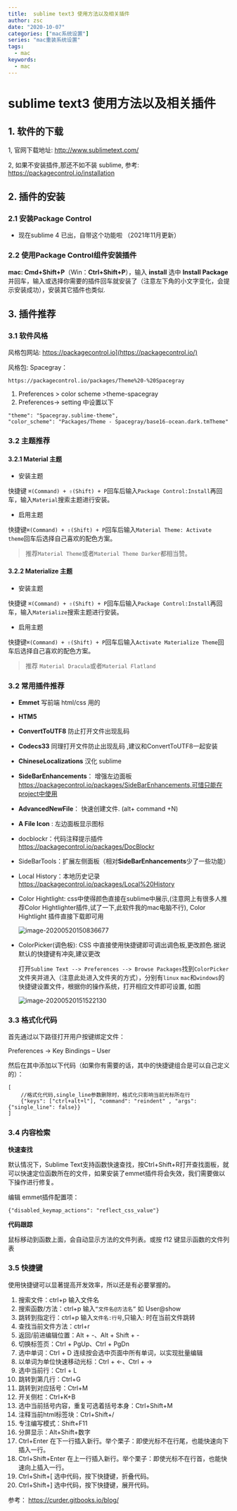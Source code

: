 ```yaml
---
title:  sublime text3 使用方法以及相关插件
author: zsc
date: "2020-10-07"
categories: ["mac系统设置"]
series: "mac重装系统设置"
tags:
  - mac
keywords:
  - mac
---
```


# sublime text3 使用方法以及相关插件

## 1. 软件的下载

1, 官网下载地址: http://www.sublimetext.com/

2, 如果不安装插件,那还不如不装 sublime, 参考: https://packagecontrol.io/installation

## 2. 插件的安装

### 2.1 安装Package Control

- 现在sublime 4 已出，自带这个功能啦 （2021年11月更新）

### 2.2 使用Package Control组件安装插件

**mac: Cmd+Shift+P**（Win：**Ctrl+Shift+P**），输入 **install** 选中 **Install Package** 并回车，输入或选择你需要的插件回车就安装了（注意左下角的小文字变化，会提示安装成功），安装其它插件也类似.

## 3. 插件推荐

### 3.1 软件风格

风格包网站: https://packagecontrol.io](https://packagecontrol.io/)

风格包: Spacegray：

```text
https://packagecontrol.io/packages/Theme%20-%20Spacegray
```

1. Preferences > color scheme >theme-spacegray
2. Preferences-> setting 中设置以下

```text
"theme": "Spacegray.sublime-theme",
"color_scheme": "Packages/Theme - Spacegray/base16-ocean.dark.tmTheme"
```

### 3.2 主题推荐

#### **3.2.1 Material** 主题

- 安装主题

快捷键 `⌘(Command) + ⇧(Shift) + P`回车后输入`Package Control:Install`再回车，输入`Material`搜索主题进行安装。

- 启用主题

快捷键`⌘(Command) + ⇧(Shift) + P`回车后输入`Material Theme: Activate theme`回车后选择自己喜欢的配色方案。

> 推荐`Material Theme`或者`Material Theme Darker`都相当赞。

#### **3.2.2 Materialize** 主题

- 安装主题

快捷键 `⌘(Command) + ⇧(Shift) + P`回车后输入`Package Control:Install`再回车，输入`Materialize`搜索主题进行安装。

- 启用主题

快捷键`⌘(Command) + ⇧(Shift) + P`回车后输入`Activate Materialize Theme`回车后选择自己喜欢的配色方案。

> 推荐 `Material Dracula`或者`Material Flatland`



### 3.2 常用插件推荐

- **Emmet**  写前端  html/css 用的

- **HTM5**  

- **ConvertToUTF8**  防止打开文件出现乱码

- **Codecs33**  同理打开文件防止出现乱码 ,建议和ConvertToUTF8一起安装

- **ChineseLocalizations**  汉化 sublime

- **SideBarEnhancements**： 增强左边面板 https://packagecontrol.io/packages/SideBarEnhancements,可惜只能在project中使用

- **AdvancedNewFile**： 快速创建文件. (alt+ command +N)

- **A File Icon** :  左边面板显示图标

- docblockr：代码注释提示插件 https://packagecontrol.io/packages/DocBlockr

- SideBarTools：扩展左侧面板（相对**SideBarEnhancements**少了一些功能）

- Local History：本地历史记录 https://packagecontrol.io/packages/Local%20History

- Color Hightlight:  css中使得颜色直接在sublime中展示,(注意网上有很多人推荐Color Hightlighter插件,试了一下,此软件我的mac电脑不行),  Color Hightlight 插件直接下载即可用 

	![image-20200520150836677](https://gitee.com/zscqsmy/blogimg/raw/master/uPic/2020100616image-20200520150836677.png)

- ColorPicker(调色板): CSS 中直接使用快捷键即可调出调色板,更改颜色.据说默认的快捷键有冲突,建议更改

	打开`Sublime Text --> Preferences --> Browse Packages`找到`ColorPicker`文件夹并进入（注意此处进入文件夹的方式），分别有`linux` `mac`和`windows`的快捷键设置文件，根据你的操作系统，打开相应文件即可设置, 如图

	![image-20200520151522130](https://gitee.com/zscqsmy/blogimg/raw/master/uPic/2020100616image-20200520151522130.png)


### 3.3 格式化代码

首先通过以下路径打开用户按键绑定文件：

Preferences → Key Bindings – User

然后在其中添加以下代码（如果你有需要的话，其中的快捷键组合是可以自己定义的）：

```text
[
	//格式化代码,single_line参数删除时，格式化只影响当前光标所在行
	{"keys": ["ctrl+alt+l"], "command": "reindent" , "args": {"single_line": false}}
]
```

### 3.4 内容检索

**快速查找**

默认情况下，Sublime Text支持函数快速查找，按Ctrl+Shift+R打开查找面板，就可以快速定位函数所在的文件，如果安装了emmet插件将会失效，我们需要做以下操作进行修复。

编辑 emmet插件配置项：

```text
{"disabled_keymap_actions": "reflect_css_value"}
```

**代码跟踪**

鼠标移动到函数上面，会自动显示方法的文件列表。或按 f12 键显示函数的文件列表

### 3.5 快捷键

使用快捷键可以显著提高开发效率，所以还是有必要掌握的。

1. 搜索文件：ctrl+p 输入文件名
2. 搜索函数/方法：ctrl+p 输入`“文件名@方法名”` 如 User@show
3. 跳转到指定行：ctrl+p 输入`文件名:行号`,只输入: 时在当前文件跳转
4. 查找当前文件方法：ctrl+r
5. 返回/前进编辑位置：Alt + -、Alt + Shift + -
6. 切换标签页：Ctrl + PgUp、Ctrl + PgDn
7. 选中单词：Ctrl + D 连续按会选中页面中所有单词，以实现批量编辑
8. 以单词为单位快速移动光标：Ctrl + ←、Ctrl + →
9. 选中当前行：Ctrl + L
10. 跳转到第几行：Ctrl+G
11. 跳转到对应括号：Ctrl+M
12. 开关侧栏：Ctrl+K+B
13. 选中当前括号内容，重复可选着括号本身：Ctrl+Shift+M
14. 注释当前html标签块：Ctrl+Shift+/
15. 专注编写模式：Shift+F11
16. 分屏显示：Alt+Shift+数字
17. Ctrl+Enter 在下一行插入新行。举个栗子：即使光标不在行尾，也能快速向下插入一行。
18. Ctrl+Shift+Enter 在上一行插入新行。举个栗子：即使光标不在行首，也能快速向上插入一行。
19. Ctrl+Shift+[ 选中代码，按下快捷键，折叠代码。
20. Ctrl+Shift+] 选中代码，按下快捷键，展开代码。







参考： https://curder.gitbooks.io/blog/